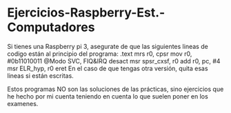 # Ejercicios-Raspberry-Est.-Computadores

Si tienes una Raspberry pi 3, asegurate de que las siguientes lineas de codigo están al principio del programa:
.text
  mrs r0, cpsr
  mov r0, #0b11010011 @Modo SVC, FIQ&IRQ desact
  msr spsr_cxsf, r0
  add r0, pc, #4
  msr ELR_hyp, r0
  eret
 En el caso de que tengas otra versión, quita esas lineas si están escritas.
 
 Estos programas NO son las soluciones de las prácticas, sino ejercicios que he hecho por mi cuenta teniendo en cuenta lo que suelen poner en los examenes.
